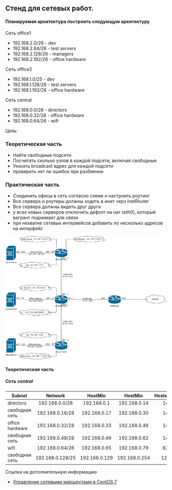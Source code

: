 ## Стенд для сетевых работ.

#### Планируемая архитектура построить следующую архитектуру

Сеть office1
- 192.168.2.0/26 - dev
- 192.168.2.64/26 - test servers
- 192.168.2.128/26 - managers
- 192.168.2.192/26 - office hardware

Сеть office2
- 192.168.1.0/25 - dev
- 192.168.1.128/26 - test servers
- 192.168.1.192/26 - office hardware


Сеть central
- 192.168.0.0/28 - directors
- 192.168.0.32/28 - office hardware
- 192.168.0.64/26 - wifi

Цель:

### Теоретическая часть
- Найти свободные подсети
- Посчитать сколько узлов в каждой подсети, включая свободные
- Указать broadcast адрес для каждой подсети
- проверить нет ли ошибок при разбиении

### Практическая часть
- Соединить офисы в сеть согласно схеме и настроить роутинг
- Все сервера и роутеры должны ходить в инет черз inetRouter
- Все сервера должны видеть друг друга
- у всех новых серверов отключить дефолт на нат (eth0), который вагрант поднимает для связи
- при нехватке сетевых интервейсов добавить по несколько адресов на интерфейс

![](topology.jpg)

#### Теоретическая часть

##### Сеть central

|      Subnet      |      Network      |    HostMin    |    HostMin    | Hosts/Net |   Broadcast   |
|------------------|:-----------------:|:-------------:|:-------------:|:---------:|:-------------:|
| directors        | 192.168.0.0/28    | 192.168.0.1   | 192.168.0.14  |    14     | 192.168.0.15  |
| свободная сеть   | 192.168.0.16/28   | 192.168.0.17  | 192.168.0.30  |    14     | 192.168.0.31  |
| office hardware  | 192.168.0.32/28   | 192.168.0.33  | 192.168.0.46  |    14     | 192.168.0.47  |
| свободная сеть   | 192.168.0.48/28   | 192.168.0.49  | 192.168.0.62  |    14     | 192.168.0.63  |
| wifi             | 192.168.0.64/26   | 192.168.0.65  | 192.168.0.79  |    62     | 192.168.0.127 |
| свободная сеть   | 192.168.0.128/25  | 192.168.0.129 | 192.168.0.254 |    126    | 192.168.0.255 |






Ссылка на дополнительную информацию
- [Управление сетевыми маршрутами в CentOS 7](https://www.dmosk.ru/miniinstruktions.php?mini=route-centos)

